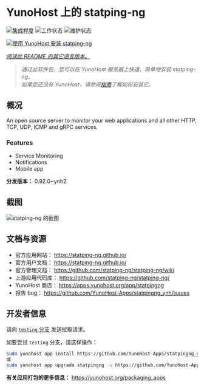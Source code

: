 <!--
注意：此 README 由 <https://github.com/YunoHost/apps/tree/master/tools/readme_generator> 自动生成
请勿手动编辑。
-->

# YunoHost 上的 statping-ng

[![集成程度](https://apps.yunohost.org/badge/integration/statpingng)](https://ci-apps.yunohost.org/ci/apps/statpingng/)
![工作状态](https://apps.yunohost.org/badge/state/statpingng)
![维护状态](https://apps.yunohost.org/badge/maintained/statpingng)

[![使用 YunoHost 安装 statping-ng](https://install-app.yunohost.org/install-with-yunohost.svg)](https://install-app.yunohost.org/?app=statpingng)

*[阅读此 README 的其它语言版本。](./ALL_README.md)*

> *通过此软件包，您可以在 YunoHost 服务器上快速、简单地安装 statping-ng。*  
> *如果您还没有 YunoHost，请参阅[指南](https://yunohost.org/install)了解如何安装它。*

## 概况

An open source server to monitor your web applications and all other HTTP, TCP, UDP, ICMP and gRPC services.

### Features

- Service Monitoring
- Notifications
- Mobile app


**分发版本：** 0.92.0~ynh2

## 截图

![statping-ng 的截图](./doc/screenshots/statping.png)

## 文档与资源

- 官方应用网站： <https://statping-ng.github.io/>
- 官方用户文档： <https://statping-ng.github.io/>
- 官方管理文档： <https://github.com/statping-ng/statping-ng/wiki>
- 上游应用代码库： <https://github.com/statping-ng/statping-ng/>
- YunoHost 商店： <https://apps.yunohost.org/app/statpingng>
- 报告 bug： <https://github.com/YunoHost-Apps/statpingng_ynh/issues>

## 开发者信息

请向 [`testing` 分支](https://github.com/YunoHost-Apps/statpingng_ynh/tree/testing) 发送拉取请求。

如要尝试 `testing` 分支，请这样操作：

```bash
sudo yunohost app install https://github.com/YunoHost-Apps/statpingng_ynh/tree/testing --debug
或
sudo yunohost app upgrade statpingng -u https://github.com/YunoHost-Apps/statpingng_ynh/tree/testing --debug
```

**有关应用打包的更多信息：** <https://yunohost.org/packaging_apps>
